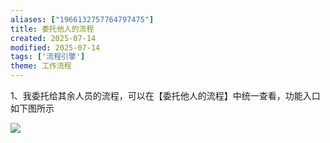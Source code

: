 ```yaml
---
aliases: ["1966132757764797475"]
title: 委托他人的流程
created: 2025-07-14
modified: 2025-07-14
tags: ['流程引擎']
theme: 工作流程
---
```


1、我委托给其余人员的流程，可以在【委托他人的流程】中统一查看，功能入口如下图所示

![](https://myhelpdoc.oss-cn-heyuan.aliyuncs.com/mdimages/0575b71609d8ad5bb533ebea2527ad9d.jpg)